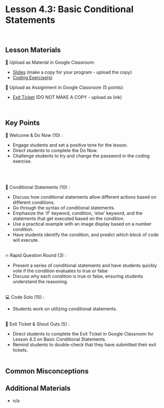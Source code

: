 # Lesson 4.3: Basic Conditional Statements

<br>

## Lesson Materials

📖 Upload as Material in Google Classroom:
- [Slides](https://docs.google.com/presentation/d/1D5XBOAXhqbcaE_9Y4tTI5K-em136hFI2e_7VhMZUiiY/edit?usp=sharing) (make a copy for your program - upload the copy)
- [Coding Exercise(s)]()

📝 Upload as Assignment in Google Classroom (5 points):
- [Exit Ticket](https://forms.gle/rYbLGg2zv1sZTYYL7) (DO NOT MAKE A COPY - upload as link)

<br>


## Key Points

👋 Welcome & Do Now (10) :
- Engage students and set a positive tone for the lesson.
- Direct students to complete the Do Now.
- Challenge students to try and change the password in the coding exercise.<br><br><br><br>

🔀 Conditional Statements (10) :
- Discuss how conditional statements allow different actions based on different conditions.
- Go through the syntax of conditional statements.
- Emphasize the 'if' keyword, condition, 'else' keyword, and the statements that get executed based on the condition.
- Use a practical example with an image display based on a number condition. 
- Have students identify the condition, and predict which block of code will execute.<br><br>

🔥 Rapid Question Round (3) : 
- Present a series of conditional statements and have students quickly vote if the condition evaluates to true or false
- Discuss why each condition is true or false, ensuring students understand the reasoning.<br><br>

💻 Code Solo (15) : 
- Students work on utilizing conditional statements.<br><br>

👋 Exit Ticket & Shout Outs (5) :
- Direct students to complete the Exit Ticket in Google Classroom for Lesson 4.3 on Basic Conditional Statements.
- Remind students to double-check that they have submitted their exit tickets.<br><br>


## Common Misconceptions



## Additional Materials
- n/a
